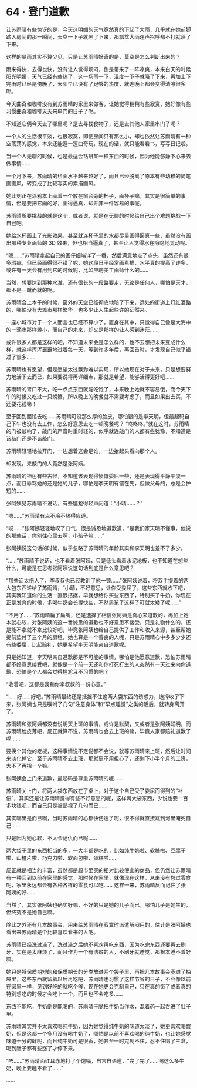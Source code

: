 # 64 · 登门道歉

让苏雨晴有些惊讶的是，今天这明媚的天气竟然真的下起了大雨，几乎就在她前脚踏入房间的那一瞬间，天空一下子就黑了下来，那瓢盆大雨连声招呼都不打就落了下来。

这样的暴雨其实不算少见，只是让苏雨晴好奇的是，莫空是怎么判断出来的？

雨来得快，去得也快，没有让人觉得烦闷，倒是带来了一阵凉爽，本来白天的时候阳光明媚，天气已经有些热了，这一场雨一下，温度一下子就降了下来，再加上下完雨时已经是傍晚了，太阳早已没有了足够的热度，就连晚上都会变得清凉很多呢。

今天曲奇和咖啡没有到苏雨晴的家里来做客，让她觉得稍稍有些寂寞，她好像有些习惯曲奇和咖啡天天来串门的日子了呢。

不知道它俩今天去了哪里呢？是去寻找食物了，还是去其他人家里串门了呢？

一个人的生活很平淡，也很寂寞，即使房间只有那么小，却也依然让苏雨晴有一种空荡荡的感觉，本来还能逗一逗曲奇玩，现在的话，就只能看看书，写写日记啦。

当一个人无聊的时候，也是最适合钻研某一样东西的时候，因为他能够静下心来去做事情……

一个月下来，苏雨晴的绘画水平越来越好了，而且已经脱离了原本有些幼稚的简笔画画风，转变成了比较写实的素描画风。

她此刻正在涂鸦本上画着一个放在窗台旁的杯子，画杯子嘛，其实是很简单的事情，但是要把它画的好，画得逼真，却并非一件容易的事呢。

苏雨晴所要挑战的就是这个，或者说，就是在无聊的时候给自己出个难题挑战一下自己吧。

她给水杯画上了光影效果，甚至就连杯子里的水都尽量画得逼真一些，虽然没有画出那种专业画师的 3D 效果，但也相当逼真了，甚至让人觉得水在隐隐地晃动呢。

“嗯……”苏雨晴拿起自己的画仔细端详了一番，然后满意地点了点头，虽然还有很多瑕疵，但已经画得很不错了呢，她这段日子经常画素描，水平真的提高了许多，或许有一天会有用到它的时候呢，比如应聘美工画师什么的……

当然，想要达到那种水准，还有很长的一段路要走，无论是任何人，哪怕是天才，都不是一蹴而就的呢。

苏雨晴合上本子的时候，窗外的天空已经彻底地暗了下来，远处的街道上灯红酒路的，哪怕没有大城市那样繁华，也多少让人生起些许的茫然来。

一座小城市对于一个人而言也已经不算小了，置身在其中，只觉得自己像是大海中的一滴水那样渺小，而自己的未来，却又是那样的让人感到迷茫……

或许很多人都是这样的吧，不知道未来会是怎么样的，也不去想把未来变成什么样，就这样浑浑噩噩地过着每一天，等到许多年后，再回首时，才发现自己似乎错过了很多……

苏雨晴也有愿望，但是愿望太过飘渺难以实现，所以她现在对于未来，只是想要努力地活下去而已，如果要说得再详细点，那就是希望，能够活得更好吧……

苏雨晴的胃口不大，吃一点点东西就能吃饱了，本来晚上她就不容易饿，而今天下午的时候又吃过一只螃蟹，所以晚上的晚餐就不需要考虑了，而且如果出去买，不还要花钱嘛！

至于回到面馆去吃……苏雨晴可没那么厚的脸皮，哪怕错的是李天明，但最起码自己下午也没有去工作，怎么好意思去吃一顿晚餐呢？
“咚咚咚。”就在这时，苏雨晴的门被敲响了，敲门的声音时重时轻的，似乎就连敲门的人都有些犹豫，不知道是该敲门还是不该敲门。

苏雨晴轻轻地拉开门，一边想着这会是谁，一边抬起头看向那个人。

却发现，来敲门的人竟然是张阿姨。

苏雨晴的神色有些古怪，不知道该表现得愤慨委屈一些，还是表现得平静平淡一点，而且辱骂她的还是她的儿子，哪怕是李天明有错在先，但做父母的，总是会护短的……

张阿姨见苏雨晴不说话，有些尴尬得轻声问道：“小晴……？”

“嗯……”苏雨晴有点不冷不热得应道。

“哎……”张阿姨轻轻地叹了口气，很是诚恳地道歉道，“是我们家天明不懂事，他说的那些话，你别往心里去啊，小孩子嘛……”

张阿姨说这句话的时候，似乎忽略了苏雨晴的年龄其实和李天明也差不了多少。

“……”苏雨晴不说话，也不看着张阿姨，只是低头看着水泥地板，也不知道在想些什么，可能是在思考张阿姨说这句话到底是什么意思吧？

“那些话太伤人了，李叔叔也已经教训了他一顿……”张阿姨说着，将双手提着的两大包东西递给了苏雨晴，“小晴，不好意思，让你受委屈了，这些东西就收下吧，其实我知道你的生活一直很拮据，早就想给你买些东西了，特别买了牛奶，你现在正是发育的时候，多喝牛奶会长得快些，不然男孩子这样子可就太矮了呢……”

“不用了……”苏雨晴扁了扁嘴，还是选择了相信张阿姨是真心来道歉的，再加上她本就心软，对张阿姨的这一番诚恳的道歉也不好意思不接受，只是礼物什么的，还是能不拿就不拿比较好吧，毕竟张阿姨也给自己提供了工作和收入来源，甚至帮她提前垫付了三个月的房租，她也算是一个善良的人呢，只是苏雨晴心中多多少少还有些委屈，比起赔礼，她更希望李天明能亲自道歉呢。

只是她知道，李天明亲自道歉那是不可能的事情，哪怕是他愿意道歉，恐怕苏雨晴都不好意思接受吧，就像是一个前一天还和你打死打生的人突然有一天过来向你道歉，恐怕是个人都会觉得尴尬且不习惯的吧？

“收着吧，这都是我和你李叔叔的一份心意。”

“……好……好吧。”苏雨晴最终还是抵挡不住这两大袋东西的诱惑力，选择收了下来，张阿姨也只是嘱咐了几句“注意身体”和“早点睡觉”之类的话后，就转身离开了。

苏雨晴和张阿姨都没有说明天上班的事情，或许是默契，又或者是张阿姨聪明，而苏雨晴脸皮薄吧，反正就算不说，苏雨晴也会去上班的嘛，毕竟人家都赔礼道歉了呢……

要换个其他的老板，这种事情说不定说都不会说，就等苏雨晴来上班，然后让时间来淡化掉它，至于苏雨晴不去上班，那就更不用担心了，还剩下小半个月的工资，大不了再招一个嘛。

张阿姨会上门来道歉，最起码是尊重苏雨晴的呢……

苏雨晴关上门，将两大袋东西放在了桌上，对于这个自己受了委屈而得到的“补偿”，其实还是让苏雨晴觉得有些不好意思的呢，这样两大袋东西，少说也要一百多块钱吧，而自己只是被鄙视了几句而已……

其实哪里是而已啊，当时苏雨晴的心都快伤透了呢，恨不得就直接跳到河里淹死自己……

只是因为她心软，不太会记仇而已呢……

两大袋子里的东西相当的多，一大半都是吃的，比如纯牛奶啦、软糖啦、豆腐干啦、山楂片啦、巧克力啦、软面包啦、蛋糕啦……

反正就是相当的丰富，虽然都是超市里买的相对比较便宜的商品，但仍然让苏雨晴有一种回到以前在家里的感觉，那时候在家里，就像现在这样，从来没有愁过零食呢，家里永远都会有各种各样的零食可以吃……
这样一来，苏雨晴反而记住了张阿姨的好……

当然了，其实张阿姨也确实好嘛，不好的只是她的儿子而已，哪怕儿子是她生的，但终究不是她自己嘛。

除此之外还有几本故事会，用来给苏雨晴在寂寞时派遣解闷用的，估计是张阿姨也看出来苏雨晴是个比较喜欢看书的人吧。

苏雨晴已经洗过澡了，洗过澡之后她不喜欢再吃东西，因为吃完东西还要再去刷牙，实在是太麻烦了，而且作为一个有洁癖的人，不刷牙就睡觉，那根本睡不着好嘛。

她只是将保质期短的和保质期长的分类放进两个袋子里，再把几本故事会塞进了抽屉里，这些东西就留着以后再吃吧，苏雨晴也习惯了这样节省的日子，不会像以前在家里一样，见到好吃的就吃个够，现在她更会克制自己，只在真的饿了或者真的特别想吃的时候才会吃上一个，而且也不会吃多……

东西不能吃，牛奶倒是能喝的，苏雨晴干脆把牛奶当作水，混着药一起吞进了肚子里。

苏雨晴其实并不太喜欢喝纯牛奶，因为她觉得纯牛奶的味道太淡了，她更喜欢喝酸奶，但是这都一个多月没有喝牛奶了，哪怕是以前不喜欢喝的纯牛奶，也让她感觉味道十分的鲜呢，而且纯牛奶可是很香，她甚至一时克制不住，忍不住喝了三盒，喝到肚子都有些涨了才停下来。

“唔……”苏雨晴面红耳赤地打了个饱嗝，自言自语道，“完了完了……喝这么多牛奶，晚上要睡不着了……”

……
